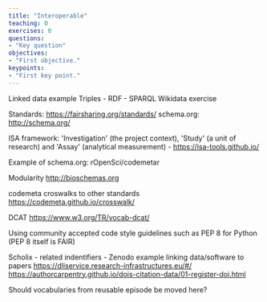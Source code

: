 ```yaml
---
title: "Interoperable"
teaching: 0
exercises: 0
questions:
- "Key question"
objectives:
- "First objective."
keypoints:
- "First key point."
---
```


Linked data example
Triples - RDF - SPARQL
Wikidata exercise

Standards: https://fairsharing.org/standards/
schema.org: http://schema.org/

ISA framework: 'Investigation' (the project context), 'Study' (a unit of research) and 'Assay' (analytical measurement) - https://isa-tools.github.io/

Example of schema.org: rOpenSci/codemetar

Modularity
http://bioschemas.org 

codemeta croswalks to other standards
https://codemeta.github.io/crosswalk/

DCAT
https://www.w3.org/TR/vocab-dcat/

Using community accepted code style guidelines such as PEP 8 for Python (PEP 8 itself is FAIR)

Scholix - related indentifiers - Zenodo example linking data/software to papers 
https://dliservice.research-infrastructures.eu/#/
https://authorcarpentry.github.io/dois-citation-data/01-register-doi.html

Should vocabularies from reusable episode be moved here?
